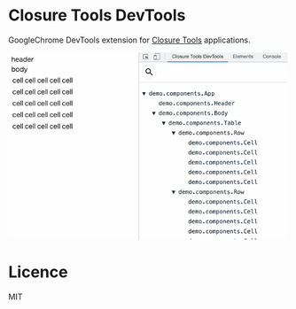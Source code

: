Closure Tools DevTools
=========

GoogleChrome DevTools extension for [Closure Tools](https://developers.google.com/closure) applications.

![](/media/image.gif)

Licence
=====

MIT
